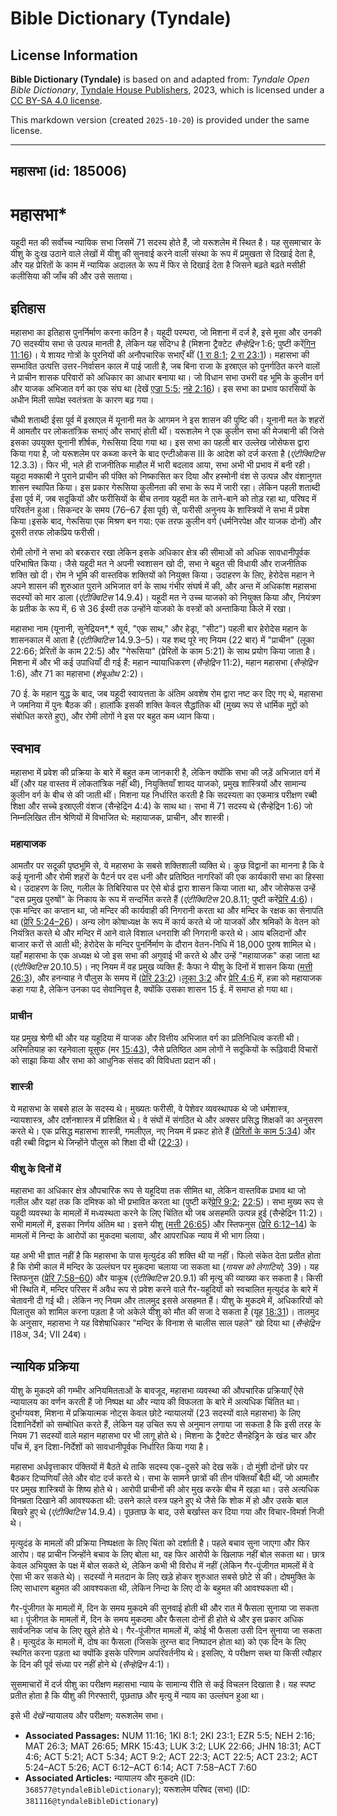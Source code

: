 # Bible Dictionary (Tyndale)

## License Information

**Bible Dictionary (Tyndale)** is based on and adapted from: _Tyndale Open Bible Dictionary_, [Tyndale House Publishers](https://tyndaleopenresources.com/), 2023, which is licensed under a [CC BY-SA 4.0 license](https://creativecommons.org/licenses/by-sa/4.0/legalcode.en).

This markdown version (created `2025-10-20`) is provided under the same license.



--------------------------------

## महासभा (id: 185006)

महासभा\*
========

यहूदी मत की सर्वोच्च न्यायिक सभा जिसमें 71 सदस्य होते हैं, जो यरूशलेम में स्थित है। यह सुसमाचार के यीशु के दुःख उठाने वाले लेखों में यीशु की सुनवाई करने वाली संस्था के रूप में प्रमुखता से दिखाई देता है, और यह प्रेरितों के काम में न्यायिक अदालत के रूप में फिर से दिखाई देता है जिसने बढ़ते बढ़ते मसीही कलीसिया की जाँच की और उसे सताया।

इतिहास
------

महासभा का इतिहास पुनर्निर्माण करना कठिन है। यहूदी परम्परा, जो मिशना में दर्ज है, इसे मूसा और उनकी 70 सदस्यीय सभा से उत्पन्न मानती है, लेकिन यह संदिग्ध है (मिशना ट्रैक्टेट *सैन्हेद्रिन* 1:6; पुष्टी करें[गिन 11:16](https://ref.ly/Num11:16))। ये शायद गोत्रों के पुरनियों की अनौपचारिक सभाएँ थीं ([1 रा 8:1](https://ref.ly/1Kgs8:1); [2 रा 23:1](https://ref.ly/2Kgs23:1))। महासभा की सम्भावित उत्पत्ति उत्तर\-निर्वासन काल में पाई जाती है, जब बिना राजा के इस्राएल को पुनर्गठित करने वालों ने प्राचीन शासक परिवारों को अधिकार का आधार बनाया था। जो विधान सभा उभरी वह भूमि के कुलीन वर्ग और याजक अभिजात वर्ग का एक संघ था (देखें [एज्रा 5:5](https://ref.ly/Ezra5:5); [नहे 2:16](https://ref.ly/Neh2:16))। इस सभा का प्रभाव फारसियों के अधीन मिली सापेक्ष स्वतंत्रता के कारण बढ़ गया।

चौथी शताब्दी ईसा पूर्व में इस्राएल में यूनानी मत के आगमन ने इस शासन की पुष्टि की। यूनानी मत के शहरों में आमतौर पर लोकतांत्रिक सभाएं और सभाएं होती थीं। यरूशलेम ने एक कुलीन सभा की मेजबानी की जिसे इसका उपयुक्त यूनानी शीर्षक, गेरूसिया दिया गया था। इस सभा का पहली बार उल्लेख जोसेफस द्वारा किया गया है, जो यरूशलेम पर कब्जा करने के बाद एन्टीओकस III के आदेश को दर्ज करता है (*एंटीक्विटिस* 12\.3\.3\)। फिर भी, भले ही राजनीतिक माहौल में भारी बदलाव आया, सभा अभी भी प्रभाव में बनी रही। यहूदा मक्काबी ने पुराने प्राचीन की पंक्ति को निष्कासित कर दिया और हस्मोनी वंश से उत्पन्न और वंशानुगत शासन स्थापित किया। इस प्रकार गेरूसिया कुलीनता की सभा के रूप में जारी रहा। लेकिन पहली शताब्दी ईसा पूर्व में, जब सदूकियों और फरीसियों के बीच तनाव यहूदी मत के ताने\-बाने को तोड़ रहा था, परिषद में परिवर्तन हुआ। सिकन्दर के समय (76–67 ईसा पूर्व) से, फरीसी अनुनय के शास्त्रियों ने सभा में प्रवेश किया।इसके बाद, गेरूसिया एक मिश्रण बन गया: एक तरफ कुलीन वर्ग (धर्मनिरपेक्ष और याजक दोनों) और दूसरी तरफ लोकप्रिय फरीसी।

रोमी लोगों ने सभा को बरकरार रखा लेकिन इसके अधिकार क्षेत्र की सीमाओं को अधिक सावधानीपूर्वक परिभाषित किया। जैसे यहूदी मत ने अपनी स्वशासन खो दी, सभा ने बहुत सी विधायी और राजनीतिक शक्ति खो दी। रोम ने भूमि की वास्तविक शक्तियों को नियुक्त किया। उदाहरण के लिए, हेरोदेस महान ने अपने शासन की शुरुआत पुराने अभिजात वर्ग के साथ गंभीर संघर्ष में की, और अन्त में अधिकांश महासभा सदस्यों को मार डाला (*एंटीक्विटिस* 14\.9\.4\)। यहूदी मत ने उच्च याजको को नियुक्त किया और, नियंत्रण के प्रतीक के रूप में, 6 से 36 ईस्वी तक उन्होंने याजको के वस्त्रों को अन्ताकिया किले में रखा।

महासभा नाम (यूनानी, सुनेद्रियन*,* सूर्य, "एक साथ," और हेड्रा, "सीट") पहली बार हेरोदेस महान के शासनकाल में आता है (*एंटीक्विटिस* 14\.9\.3–5\)। यह शब्द पूरे नए नियम (22 बार) में "प्राचीन" (लूका 22:66; प्रेरितों के काम 22:5\) और "गेरूसिया" (प्रेरितों के काम 5:21\) के साथ प्रयोग किया जाता है। मिशना में और भी कई उपाधियाँ दी गई हैं: महान न्यायाधिकरण (*सैन्हेद्रिन* 11:2\), महान महासभा (*सैन्हेद्रिन* 1:6\), और 71 का महासभा (*शेबूओथ* 2:2\)।

70 ई. के महान युद्ध के बाद, जब यहूदी स्वायत्तता के अंतिम अवशेष रोम द्वारा नष्ट कर दिए गए थे, महासभा ने जमनिया में पुनः बैठक की। हालांकि इसकी शक्ति केवल सैद्धांतिक थी (मुख्य रूप से धार्मिक मुद्दों को संबोधित करते हुए), और रोमी लोगों ने इस पर बहुत कम ध्यान किया।

स्वभाव
------

महासभा में प्रवेश की प्रक्रिया के बारे में बहुत कम जानकारी है, लेकिन क्योंकि सभा की जड़ें अभिजात वर्ग में थीं (और यह वास्तव में लोकतांत्रिक नहीं थी), नियुक्तियाँ शायद याजको, प्रमुख शास्त्रियों और सामान्य कुलीन वर्ग के बीच से की जाती थीं। मिशना यह निर्धारित करती है कि सदस्यता का एकमात्र परीक्षण रब्बी शिक्षा और सच्चे इस्राएली वंशज (सैन्हेद्रिन 4:4\) के साथ था। सभा में 71 सदस्य थे (सैन्हेद्रिन 1:6\) जो निम्नलिखित तीन श्रेणियों में विभाजित थे: महायाजक, प्राचीन, और शास्त्री।

### महायाजक

आमतौर पर सदूकी पृष्ठभूमि से, ये महासभा के सबसे शक्तिशाली व्यक्ति थे। कुछ विद्वानों का मानना है कि वे कई यूनानी और रोमी शहरों के पैटर्न पर दस धनी और प्रतिष्ठित नागरिकों की एक कार्यकारी सभा का हिस्सा थे। उदाहरण के लिए, गलील के तिबिरियास पर ऐसे बोर्ड द्वारा शासन किया जाता था, और जोसेफस उन्हें "दस प्रमुख पुरुषों" के निकाय के रूप में सन्दर्भित करते हैं (*एंटीक्विटिस* 20\.8\.11; पुष्टी करें[प्रेरि 4:6](https://ref.ly/Acts4:6))। एक मन्दिर का कप्तान था, जो मन्दिर की कार्यवाही की निगरानी करता था और मन्दिर के रक्षक का सेनापति था ([प्रेरि 5:24–26](https://ref.ly/Acts5:24-Acts5:26))। अन्य लोग कोषाध्यक्ष के रूप में कार्य करते थे जो याजकों और श्रमिकों के वेतन को नियंत्रित करते थे और मन्दिर में आने वाले विशाल धनराशि की निगरानी करते थे। आय बलिदानों और बाजार करों से आती थी; हेरोदेस के मन्दिर पुनर्निर्माण के दौरान वेतन\-निधि में 18,000 पुरुष शामिल थे। यहाँ महासभा के एक अध्यक्ष थे जो इस सभा की अगुवाई भी करते थे और उन्हें "महायाजक" कहा जाता था (*एंटीक्विटिस* 20\.10\.5\)। नए नियम में वह प्रमुख व्यक्ति हैं: कैफा ने यीशु के दिनों में शासन किया ([मत्ती 26:3](https://ref.ly/Matt26:3)), और हनन्याह ने पौलुस के समय में ([प्रेरि 23:2](https://ref.ly/Acts23:2))।[लूका 3:2](https://ref.ly/Luke3:2) और [प्रेरि 4:6](https://ref.ly/Acts4:6) में, हन्ना को महायाजक कहा गया है, लेकिन उनका पद सेवानिवृत्त है, क्योंकि उसका शासन 15 ई. में समाप्त हो गया था।

### प्राचीन

यह प्रमुख श्रेणी थी और यह यहूदिया में याजक और वित्तीय अभिजात वर्ग का प्रतिनिधित्व करती थी। अरिमतियाह का रहनेवाला यूसुफ (मर [15:43](https://ref.ly/Mark15:43)), जैसे प्रतिष्ठित आम लोगों ने सदूकियों के रूढ़िवादी विचारों को साझा किया और सभा को आधुनिक संसद की विविधता प्रदान की।

### शास्त्री

ये महासभा के सबसे हाल के सदस्य थे। मुख्यतः फरीसी, वे पेशेवर व्यवस्थापक थे जो धर्मशास्त्र, न्यायशास्त्र, और दर्शनशास्त्र में प्रशिक्षित थे। वे संघों में संगठित थे और अक्सर प्रसिद्ध शिक्षकों का अनुसरण करते थे। एक प्रसिद्ध महासभा शास्त्री, गमलीएल, नए नियम में प्रकट होते हैं ([प्रेरितों के काम 5:34](https://ref.ly/Acts5:34)) और वही रब्बी विद्वान थे जिन्होंने पौलुस को शिक्षा दी थी ([22:3](https://ref.ly/Acts22:3))।

### यीशु के दिनों में

महासभा का अधिकार क्षेत्र औपचारिक रूप से यहूदिया तक सीमित था, लेकिन वास्तविक प्रभाव था जो गलील और यहां तक कि दमिश्क को भी प्रभावित करता था (पुष्टी करें[प्रेरि 9:2](https://ref.ly/Acts9:2); [22:5](https://ref.ly/Acts22:5))। सभा मुख्य रूप से यहूदी व्यवस्था के मामलों में मध्यस्थता करने के लिए चिंतित थी जब असहमति उत्पन्न हुई (सैन्हेद्रिन 11:2\)। सभी मामलों में, इसका निर्णय अंतिम था। इसने यीशु ([मत्ती 26:65](https://ref.ly/Matt26:65)) और स्तिफनुस ([प्रेरि 6:12–14](https://ref.ly/Acts6:12-Acts6:14)) के मामलों में निन्दा के आरोपों का मुकदमा चलाया, और आपराधिक न्याय में भी भाग लिया।

यह अभी भी ज्ञात नहीं है कि महासभा के पास मृत्युदंड की शक्ति थी या नहीं। फिलो संकेत देता प्रतीत होता है कि रोमी काल में मन्दिर के उल्लंघन पर मुकदमा चलाया जा सकता था (*गायस को लेगाटियो,* 39\)। यह स्तिफनुस ([प्रेरि 7:58–60](https://ref.ly/Acts7:58-Acts7:60)) और याकूब (*एंटीक्विटिस* 20\.9\.1\) की मृत्यु की व्याख्या कर सकता है। किसी भी स्थिति में, मन्दिर परिसर में अवैध रूप से प्रवेश करने वाले गैर\-यहूदियों को स्वचालित मृत्युदंड के बारे में चेतावनी दी गई थी। लेकिन नए नियम और तालमुद इससे असहमत हैं। यीशु के मुकदमे में, अधिकारियों को पिलातुस को शामिल करना पड़ता है जो अकेले यीशु को मौत की सजा दे सकता है (यूह [18:31](https://ref.ly/John18:31))। तालमुद के अनुसार, महासभा ने यह विशेषाधिकार "मन्दिर के विनाश से चालीस साल पहले" खो दिया था (*सैन्हेद्रिन* I18अ, 34; VII 24ब)।

न्यायिक प्रक्रिया
-----------------

यीशु के मुकदमे की गम्भीर अनियमितताओं के बावजूद, महासभा व्यवस्था की औपचारिक प्रक्रियाएँ ऐसे न्यायालय का वर्णन करती हैं जो निष्पक्ष था और न्याय की विफलता के बारे में अत्यधिक चिंतित था। दुर्भाग्यवश, मिशना में प्रक्रियात्मक नोट्स केवल छोटे न्यायालयों (23 सदस्यों वाले महासभा) के लिए दिशानिर्देशों को सम्बोधित करते हैं, लेकिन यह उचित रूप से अनुमान लगाया जा सकता है कि इसी तरह के नियम 71 सदस्यों वाले महान महासभा पर भी लागू होते थे। मिशना के ट्रैक्टेट सैनहेड्रिन के खंड चार और पाँच में, इन दिशा\-निर्देशों को सावधानीपूर्वक निर्धारित किया गया है।

महासभा अर्धवृत्ताकार पंक्तियों में बैठते थे ताकि सदस्य एक\-दूसरे को देख सकें। दो मुंशी दोनों छोर पर बैठकर टिप्पणियाँ लेते और वोट दर्ज करते थे। सभा के सामने छात्रों की तीन पंक्तियाँ बैठी थीं, जो आमतौर पर प्रमुख शास्त्रियों के शिष्य होते थे। आरोपी प्राचीनों की ओर मुख करके बीच में खड़ा था। उसे अत्यधिक विनम्रता दिखाने की आवश्यकता थी: उसने काले वस्त्र पहने हुए थे जैसे कि शोक में हो और उसके बाल बिखरे हुए थे (*एंटीक्विटिस* 14\.9\.4\)। पूछताछ के बाद, उसे बर्खास्त कर दिया गया और विचार\-विमर्श निजी थे।

मृत्युदंड के मामलों की प्रक्रिया निष्पक्षता के लिए चिंता को दर्शाती है। पहले बचाव सुना जाएगा और फिर आरोप। वह प्राचीन जिन्होंने बचाव के लिए बोला था, वह फिर आरोपी के खिलाफ नहीं बोल सकता था। छात्र केवल अभियुक्त के पक्ष में बोल सकते थे, लेकिन कभी भी विरोध में नहीं (लेकिन गैर\-पूंजीगत मामलों में वे ऐसा भी कर सकते थे)। सदस्यों ने मतदान के लिए खड़े होकर शुरुआत सबसे छोटे से की। दोषमुक्ति के लिए साधारण बहुमत की आवश्यकता थी, लेकिन निन्दा के लिए दो के बहुमत की आवश्यकता थी।

गैर\-पूंजीगत के मामलों में, दिन के समय मुकदमे की सुनवाई होती थी और रात में फैसला सुनाया जा सकता था। पूंजीगत के मामलों में, दिन के समय मुकदमा और फैसला दोनों ही होते थे और इस प्रकार अधिक सार्वजनिक जांच के लिए खुले होते थे। गैर\-पूंजीगत मामलों में, कोई भी फैसला उसी दिन सुनाया जा सकता है। मृत्युदंड के मामलों में, दोष का फैसला (जिसके तुरन्त बाद निष्पादन होता था) को एक दिन के लिए स्थगित करना पड़ता था क्योंकि इसके परिणाम अपरिवर्तनीय थे। इसलिए, ये परीक्षण सब्त या किसी त्यौहार के दिन की पूर्व संध्या पर नहीं होने थे (*सैन्हेद्रिन* 4:1\)।

सुसमाचारों में दर्ज यीशु का परीक्षण महासभा न्याय के सामान्य रीति से कई विचलन दिखाता है। यह स्पष्ट प्रतीत होता है कि यीशु की गिरफ्तारी, पूछताछ और मृत्यु में न्याय का उल्लंघन हुआ था।

इसे भी *देखें* न्यायालय और परीक्षण; यरूशलेम सभा।

* **Associated Passages:** NUM 11:16; 1KI 8:1; 2KI 23:1; EZR 5:5; NEH 2:16; MAT 26:3; MAT 26:65; MRK 15:43; LUK 3:2; LUK 22:66; JHN 18:31; ACT 4:6; ACT 5:21; ACT 5:34; ACT 9:2; ACT 22:3; ACT 22:5; ACT 23:2; ACT 5:24–ACT 5:26; ACT 6:12–ACT 6:14; ACT 7:58–ACT 7:60
* **Associated Articles:** न्यायालय और मुकदमे (ID: `368577@tyndaleBibleDictionary`); यरूशलेम परिषद (सभा) (ID: `381116@tyndaleBibleDictionary`)

